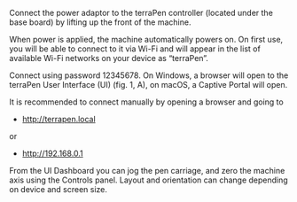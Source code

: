 Connect the power adaptor to the terraPen controller (located under the base board) by lifting up the front of the machine. 

When power is applied, the machine automatically powers on. On first use, you will be able to connect to it via Wi-Fi and will appear in the list of available Wi-Fi networks on your device as “terraPen”.  

Connect using password 12345678. On Windows, a browser will open to the terraPen User Interface (UI) (fig. 1, A), on macOS, a Captive Portal will open. 

It is recommended to connect manually by opening a browser and going to 

* http://terrapen.local 

or 

* http://192.168.0.1 

From the UI Dashboard you can jog the pen carriage, and zero the machine axis using the Controls panel. 
Layout and orientation can change depending on device and screen size. 